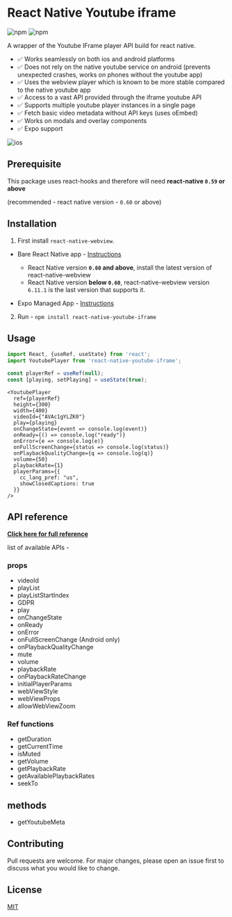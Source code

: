 # React Native Youtube iframe

![npm](https://img.shields.io/npm/v/react-native-youtube-iframe?style=for-the-badge) ![npm](https://img.shields.io/npm/dm/react-native-youtube-iframe?style=for-the-badge)

A wrapper of the Youtube IFrame player API build for react native.

- ✅ Works seamlessly on both ios and android platforms
- ✅ Does not rely on the native youtube service on android (prevents unexpected crashes, works on phones without the youtube app)
- ✅ Uses the webview player which is known to be more stable compared to the native youtube app
- ✅ Access to a vast API provided through the iframe youtube API
- ✅ Supports multiple youtube player instances in a single page
- ✅ Fetch basic video metadata without API keys (uses oEmbed)
- ✅ Works on modals and overlay components
- ✅ Expo support

![ios](./doc/demo.gif?raw=true 'ios')

## Prerequisite

This package uses react-hooks and therefore will need **react-native `0.59` or above**

(recommended - react native version - `0.60` or above)

## Installation

1. First install `react-native-webview`.

- Bare React Native app - [Instructions](https://github.com/react-native-community/react-native-webview/blob/master/docs/Getting-Started.md)

  - React Native version **`0.60` and above**, install the latest version of react-native-webview
  - React Native version **below `0.60`**, react-native-webview version `6.11.1` is the last version that supports it.

- Expo Managed App - [Instructions](https://docs.expo.io/versions/latest/sdk/webview/)

2. Run - `npm install react-native-youtube-iframe`

## Usage

```js
import React, {useRef, useState} from 'react';
import YoutubePlayer from 'react-native-youtube-iframe';

const playerRef = useRef(null);
const [playing, setPlaying] = useState(true);
```

```JSX
<YoutubePlayer
  ref={playerRef}
  height={300}
  width={400}
  videoId={"AVAc1gYLZK0"}
  play={playing}
  onChangeState={event => console.log(event)}
  onReady={() => console.log("ready")}
  onError={e => console.log(e)}
  onFullScreenChange={status => console.log(status)}
  onPlaybackQualityChange={q => console.log(q)}
  volume={50}
  playbackRate={1}
  playerParams={{
    cc_lang_pref: "us",
    showClosedCaptions: true
  }}
/>
```

## API reference

**[Click here for full reference](./doc)**

list of available APIs -

### props

- videoId
- playList
- playListStartIndex
- GDPR
- play
- onChangeState
- onReady
- onError
- onFullScreenChange (Android only)
- onPlaybackQualityChange
- mute
- volume
- playbackRate
- onPlaybackRateChange
- initialPlayerParams
- webViewStyle
- webViewProps
- allowWebViewZoom

### Ref functions

- getDuration
- getCurrentTime
- isMuted
- getVolume
- getPlaybackRate
- getAvailablePlaybackRates
- seekTo

## methods

- getYoutubeMeta

## Contributing

Pull requests are welcome. For major changes, please open an issue first to discuss what you would like to change.

## License

[MIT](https://choosealicense.com/licenses/mit/)
